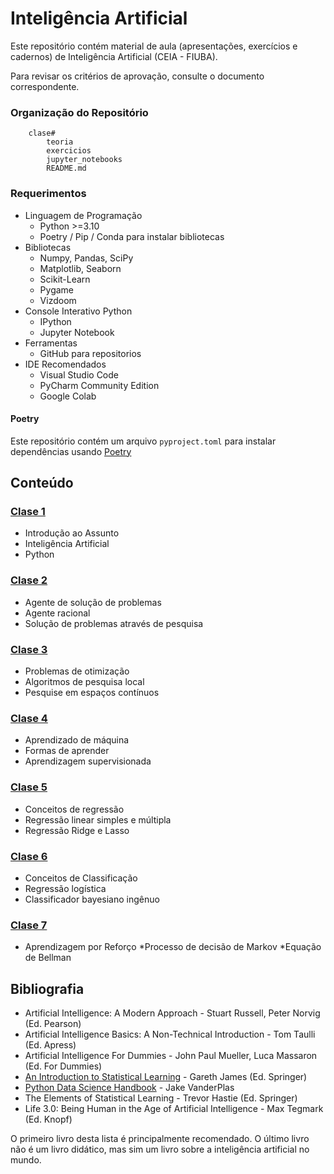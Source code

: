 

# Inteligência Artificial
Este repositório contém material de aula (apresentações, exercícios e cadernos) de Inteligência Artificial (CEIA - FIUBA).

Para revisar os critérios de aprovação, consulte o documento correspondente.

### Organização do Repositório

``` 
    clase#
        teoria
        exercicios
        jupyter_notebooks
        README.md
```

### Requerimentos
* Linguagem de Programação
    * Python >=3.10
    * Poetry / Pip / Conda para instalar bibliotecas
* Bibliotecas
    * Numpy, Pandas, SciPy
	* Matplotlib, Seaborn
	* Scikit-Learn
    * Pygame
    * Vizdoom
* Console Interativo Python
    * IPython
    * Jupyter Notebook
* Ferramentas
    * GitHub para repositorios
* IDE Recomendados 
    * Visual Studio Code
    * PyCharm Community Edition
    * Google Colab    

#### Poetry
Este repositório contém um arquivo `pyproject.toml` para instalar dependências usando 
[Poetry](https://python-poetry.org/)

## Conteúdo

### [Clase 1](clase1/README.md) 
* Introdução ao Assunto
* Inteligência Artificial
* Python

### [Clase 2](clase2/README.md) 
* Agente de solução de problemas
* Agente racional
* Solução de problemas através de pesquisa

### [Clase 3](clase3/README.md) 
* Problemas de otimização
* Algoritmos de pesquisa local
* Pesquise em espaços contínuos

### [Clase 4](clase4/README.md) 
* Aprendizado de máquina
* Formas de aprender
* Aprendizagem supervisionada

### [Clase 5](clase5/README.md)
* Conceitos de regressão
* Regressão linear simples e múltipla
* Regressão Ridge e Lasso

### [Clase 6](clase6/README.md)
* Conceitos de Classificação
* Regressão logística
* Classificador bayesiano ingênuo

### [Clase 7](clase7/README.md)
* Aprendizagem por Reforço
*Processo de decisão de Markov
*Equação de Bellman

## Bibliografia
- Artificial Intelligence: A Modern Approach - Stuart Russell, Peter Norvig (Ed. Pearson)
- Artificial Intelligence Basics: A Non-Technical Introduction - Tom Taulli (Ed. Apress)
- Artificial Intelligence For Dummies - John Paul Mueller, Luca Massaron (Ed. For Dummies)
- [An Introduction to Statistical Learning](https://www.statlearning.com/) - Gareth James (Ed. Springer)
- [Python Data Science Handbook](https://jakevdp.github.io/PythonDataScienceHandbook/) - Jake VanderPlas
- The Elements of Statistical Learning - Trevor Hastie (Ed. Springer)
- Life 3.0: Being Human in the Age of Artificial Intelligence - Max Tegmark (Ed. Knopf)

O primeiro livro desta lista é principalmente recomendado. O último livro não é um livro didático, mas sim um livro sobre a inteligência artificial no mundo.
